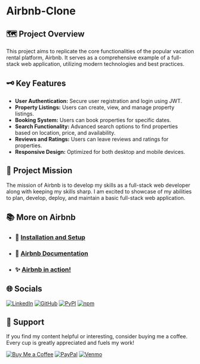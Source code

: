 # Airbnb-Clone

## 🗺️ Project Overview

This project aims to replicate the core functionalities of the popular vacation rental platform, Airbnb. It serves as a comprehensive example of a full-stack web application, utilizing modern technologies and best practices.

## 🗝️ Key Features

- **User Authentication:** Secure user registration and login using JWT.
- **Property Listings:** Users can create, view, and manage property listings.
- **Booking System:** Users can book properties for specific dates.
- **Search Functionality:** Advanced search options to find properties based on location, price, and availability.
- **Reviews and Ratings:** Users can leave reviews and ratings for properties.
- **Responsive Design:** Optimized for both desktop and mobile devices.

## 🎯 Project Mission

The mission of Airbnb is to develop my skills as a full-stack web developer along with keeping my skills sharp. I am excited to showcase of my abilities to plan, develop, deploy, and maintain a basic full-stack web application.

## 📚 More on Airbnb

- ### 💾 [Installation and Setup](./docs/setup.md)
- ### 📑 [Airbnb Documentation](https://github.com/TheCyberLocal/Airbnb-Clone/wiki)
- ### ✨ [Airbnb in action!](https://api-project-xwci.onrender.com)

## 🌐 Socials

[![LinkedIn](https://img.shields.io/badge/LinkedIn-%230077B5.svg?logo=linkedin&logoColor=white)](https://linkedin.com/in/tzm01)
[![GitHub](https://img.shields.io/badge/GitHub-black?logo=github&logoColor=white)](https://github.com/TheCyberLocal)
[![PyPI](https://img.shields.io/badge/PyPI-3776AB?logo=pypi&logoColor=white)](https://pypi.org/user/TheCyberLocal/)
[![npm](https://img.shields.io/badge/npm-%23FFFFFF.svg?logo=npm&logoColor=D00000)](https://www.npmjs.com/~thecyberlocal)

## 💖 Support

If you find my content helpful or interesting, consider buying me a coffee. Every cup is greatly appreciated and fuels my work!

[![Buy Me a Coffee](https://img.shields.io/badge/-buy_me_a%C2%A0coffee-gray?logo=buy-me-a-coffee)](https://buymeacoffee.com/thecyberlocal)
[![PayPal](https://img.shields.io/badge/PayPal-00457C?logo=paypal&logoColor=white)](https://www.paypal.com/paypalme/TheCyberLocal)
[![Venmo](https://img.shields.io/badge/Venmo-008CFF?logo=venmo&logoColor=white)](https://www.venmo.com/TheCyberLocal)
